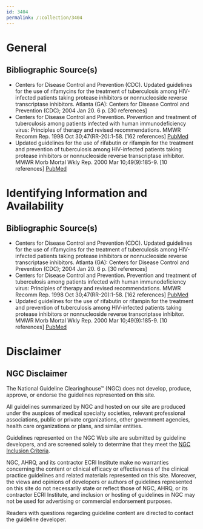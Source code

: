 ```yaml
---
id: 3404
permalink: /:collection/3404
---
```


# General

## Bibliographic Source(s)

- Centers for Disease Control and Prevention (CDC). Updated guidelines for the use of rifamycins for the treatment of tuberculosis among HIV-infected patients taking protease inhibitors or nonnucleoside reverse transcriptase inhibitors. Atlanta (GA): Centers for Disease Control and Prevention (CDC); 2004 Jan 20. 6 p. [30 references]
- Centers for Disease Control and Prevention. Prevention and treatment of tuberculosis among patients infected with human immunodeficiency virus: Principles of therapy and revised recommendations. MMWR Recomm Rep. 1998 Oct 30;47(RR-20):1-58. [162 references] [ PubMed ](http://www.ncbi.nlm.nih.gov/entrez/query.fcgi?cmd=Retrieve&db=pubmed&dopt=Abstract&list_uids=9809743)
- Updated guidelines for the use of rifabutin or rifampin for the treatment and prevention of tuberculosis among HIV-infected patients taking protease inhibitors or nonnucleoside reverse transcriptase inhibitor. MMWR Morb Mortal Wkly Rep. 2000 Mar 10;49(9):185-9. [10 references] [ PubMed ](http://www.ncbi.nlm.nih.gov/entrez/query.fcgi?cmd=Retrieve&db=pubmed&dopt=Abstract&list_uids=11795500)

# Identifying Information and Availability

## Bibliographic Source(s)

- Centers for Disease Control and Prevention (CDC). Updated guidelines for the use of rifamycins for the treatment of tuberculosis among HIV-infected patients taking protease inhibitors or nonnucleoside reverse transcriptase inhibitors. Atlanta (GA): Centers for Disease Control and Prevention (CDC); 2004 Jan 20. 6 p. [30 references]
- Centers for Disease Control and Prevention. Prevention and treatment of tuberculosis among patients infected with human immunodeficiency virus: Principles of therapy and revised recommendations. MMWR Recomm Rep. 1998 Oct 30;47(RR-20):1-58. [162 references] [ PubMed ](http://www.ncbi.nlm.nih.gov/entrez/query.fcgi?cmd=Retrieve&db=pubmed&dopt=Abstract&list_uids=9809743)
- Updated guidelines for the use of rifabutin or rifampin for the treatment and prevention of tuberculosis among HIV-infected patients taking protease inhibitors or nonnucleoside reverse transcriptase inhibitor. MMWR Morb Mortal Wkly Rep. 2000 Mar 10;49(9):185-9. [10 references] [ PubMed ](http://www.ncbi.nlm.nih.gov/entrez/query.fcgi?cmd=Retrieve&db=pubmed&dopt=Abstract&list_uids=11795500)

# Disclaimer

## NGC Disclaimer

The National Guideline Clearinghouse™ (NGC) does not develop, produce, approve, or endorse the guidelines represented on this site.

All guidelines summarized by NGC and hosted on our site are produced under the auspices of medical specialty societies, relevant professional associations, public or private organizations, other government agencies, health care organizations or plans, and similar entities.

Guidelines represented on the NGC Web site are submitted by guideline developers, and are screened solely to determine that they meet the [NGC Inclusion Criteria](/help-and-about/summaries/inclusion-criteria).

NGC, AHRQ, and its contractor ECRI Institute make no warranties concerning the content or clinical efficacy or effectiveness of the clinical practice guidelines and related materials represented on this site. Moreover, the views and opinions of developers or authors of guidelines represented on this site do not necessarily state or reflect those of NGC, AHRQ, or its contractor ECRI Institute, and inclusion or hosting of guidelines in NGC may not be used for advertising or commercial endorsement purposes.

Readers with questions regarding guideline content are directed to contact the guideline developer.


